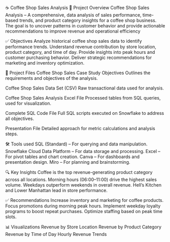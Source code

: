 ☕ Coffee Shop Sales Analysis
📌 Project Overview
Coffee Shop Sales Analysis – A comprehensive, data analysis of sales performance, time-based trends, and product category insights for a coffee shop business. 
The goal is to uncover patterns in customer behavior and provide actionable recommendations to improve revenue and operational efficiency
  
✅ Objectives
Analyze historical coffee shop sales data to identify performance trends.
Understand revenue contribution by store location, product category, and time of day.
Provide insights into peak hours and customer purchasing behavior.
Deliver strategic recommendations for marketing and inventory optimization.

📂 Project Files
Coffee Shop Sales Case Study Objectives
Outlines the requirements and objectives of the analysis.

Coffee Shop Sales Data Set (CSV)
Raw transactional data used for analysis.

Coffee Shop Sales Analysis Excel File
Processed tables from SQL queries, used for visualization.

Complete SQL Code File
Full SQL scripts executed on Snowflake to address all objectives.

Presentation File
Detailed approach for metric calculations and analysis steps.

🛠️ Tools used
SQL (Standard) – For querying and data manipulation.
Snowflake Cloud Data Platform – For data storage and processing.
Excel – For pivot tables and chart creation.
Canva – For dashboards and presentation design.
Miro – For planning and brainstorming.

🔍 Key Insights
Coffee is the top revenue-generating product category across all locations.
Morning hours (06:00–11:00) drive the highest sales volume.
Weekdays outperform weekends in overall revenue.
Hell’s Kitchen and Lower Manhattan lead in store performance.

✅ Recommendations
Increase inventory and marketing for coffee products.
Focus promotions during morning peak hours.
Implement weekday loyalty programs to boost repeat purchases.
Optimize staffing based on peak time slots.

📊 Visualizations
Revenue by Store Location
Revenue by Product Category
Revenue by Time of Day
Hourly Revenue Trends


